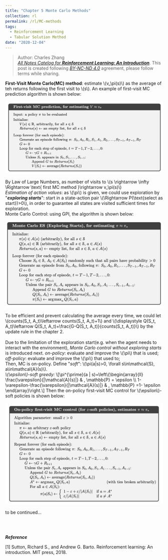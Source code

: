 ```yaml
---
title: "Chapter 5 Monte Carlo Methods"
collection: rl
permalink: /rl/MC-methods
tags:
  - Reinforcement Learning
  - Tabular Solution Method
date: "2020-12-04"
--- 
```


> Author: Charles Zhang  <br>[*All Notes Catelog for* ***Reinforcement Learning: An Introduction***](https://zcczhang.github.io/blogs/). This post is created following [*BY-NC-ND 4.0*](https://creativecommons.org/licenses/by-nc-nd/4.0/deed.en) agreement, please follow terms while sharing. 

<html>
<head>
  <meta charset="utf-8">
  <meta name="viewport" content="width=device-width">
  <title>MathJax example</title>
  <script src="https://polyfill.io/v3/polyfill.min.js?features=es6"></script>
  <script id="MathJax-script" async
          src="https://cdn.jsdelivr.net/npm/mathjax@3/es5/tex-mml-chtml.js">
  </script>
</head>
<body>
<p>
<b>First-Visit Monte Carlo(MC) method</b>: estimate \(v_\pi(s)\) as the average of teh returns following the first visit to \(s\). An example of first-visit MC prediction algorithm is shown below:
</p>
</body>
</html> 

![](/images/mc1.png)

<html>
<head>
  <meta charset="utf-8">
  <meta name="viewport" content="width=device-width">
  <title>MathJax example</title>
  <script src="https://polyfill.io/v3/polyfill.min.js?features=es6"></script>
  <script id="MathJax-script" async
          src="https://cdn.jsdelivr.net/npm/mathjax@3/es5/tex-mml-chtml.js">
  </script>
</head>
<body>
<p>
By Law of Large Numbers, as number of visits to \(s \rightarrow \infty \Rightarrow \text{ first MC method }\rightarrow v_\pi(s)\)
<br>
<i>Estimation of action values</i>:  as \(\pi\) is given, we could use exploration by "<i><b>exploring starts</b></i>": start in a state-action pair \(\Rightarrow P(\text{select as start})>0\), in order to guarantee all states are visited sufficient times for exploration.
<br>
Monte Carlo Control: using GPI, the algorithm is shown below:
</p>
</body>
</html> 

![](/images/mc2.png)

<html>
<head>
  <meta charset="utf-8">
  <meta name="viewport" content="width=device-width">
  <title>MathJax example</title>
  <script src="https://polyfill.io/v3/polyfill.min.js?features=es6"></script>
  <script id="MathJax-script" async
          src="https://cdn.jsdelivr.net/npm/mathjax@3/es5/tex-mml-chtml.js">
  </script>
</head>
<body>
<p>
To be efficient and prevent calculating the average every time, we could let \(counts(S_t, A_t)\leftarrow counts(S_t, A_t)+1\) and \(\displaystyle Q(S_t, A_t)\leftarrow Q(S_t, A_t)+\frac{G-Q(S_t, A_t)}{counts(S_t, A_t)}\) by the update rule in the chapter 2.
<br><br>
Due to the limitation of the exploration start(e.g. when the agent needs to interact with the environment), <i>Monte Carlo control without exploring starts</i> is introduced next.
<i>on-policy</i>: evaluate and improve the \(\pi\) that is used;<br>
<i>off-policy</i>: evaluate and improve the \(\pi\) that used to;<br>
Then, MC is on-policy. Define "<i>soft</i>": \(\pi(a|s)>0, \forall s\in\mathcal{S}, a\in\mathcal{A}(s)\).<br>
<i>\(\epsilon\)-soft greedy:</i> 
\[\pi^{\prime}(a | s)=\left\{\begin{array}{ll}
\frac{\varepsilon}{|\mathcal{A}(s)|} & , \mathbb{P} = \epsilon
 \\
1-\varepsilon-\frac{\varepsilon}{|\mathcal{A}(s)|} & ,  \mathbb{P} =1- \epsilon
\end{array}\right.\]
Then the on-policy first-visit MC control for \(\epsilon\)-soft policies is shown below:
</p>
</body>
</html> 

![](/images/mc3.png)

to be continued...

<br><br>

***Reference***

[1] Sutton, Richard S., and Andrew G. Barto. Reinforcement learning: An introduction. MIT press, 2018.


<br><br><br><br><br>

<script src="https://utteranc.es/client.js"
        repo="zcczhang/zcczhang.github.io"
        issue-term="pathname"
        theme="github-light"
        crossorigin="anonymous"
        async>
</script>